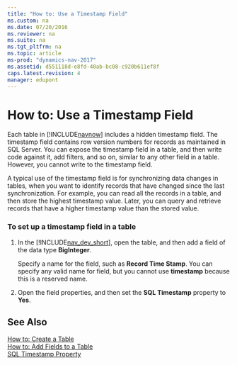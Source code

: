 ```yaml
---
title: "How to: Use a Timestamp Field"
ms.custom: na
ms.date: 07/20/2016
ms.reviewer: na
ms.suite: na
ms.tgt_pltfrm: na
ms.topic: article
ms-prod: "dynamics-nav-2017"
ms.assetid: d551118d-e8fd-40ab-bc08-c920b611ef8f
caps.latest.revision: 4
manager: edupont
---
```

# How to: Use a Timestamp Field
Each table in [!INCLUDE[navnow](includes/navnow_md.md)] includes a hidden timestamp field. The timestamp field contains row version numbers for records as maintained in SQL Server. You can expose the timestamp field in a table, and then write code against it, add filters, and so on, similar to any other field in a table. However, you cannot write to the timestamp field.  
  
 A typical use of the timestamp field is for synchronizing data changes in tables, when you want to identify records that have changed since the last synchronization. For example, you can read all the records in a table, and then store the highest timestamp value. Later, you can query and retrieve records that have a higher timestamp value than the stored value.  
  
### To set up a timestamp field in a table  
  
1.  In the [!INCLUDE[nav_dev_short](includes/nav_dev_short_md.md)], open the table, and then add a field of the data type **BigInteger**.  
  
     Specify a name for the field, such as **Record Time Stamp**. You can specify any valid name for field, but you cannot use **timestamp** because this is a reserved name.  
  
2.  Open the field properties, and then set the **SQL Timestamp** property to **Yes**.  
  
## See Also  
 [How to: Create a Table](How-to--Create%20a%20Table.md)   
 [How to: Add Fields to a Table](How-to--Add%20Fields%20to%20a%20Table.md)   
 [SQL Timestamp Property](SQL-Timestamp-Property.md)